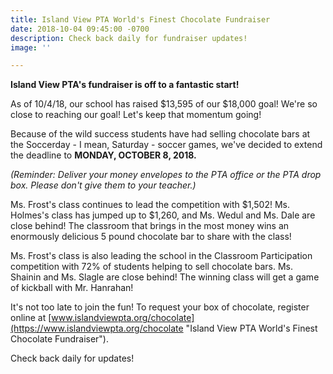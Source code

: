 ```yaml
---
title: Island View PTA World's Finest Chocolate Fundraiser
date: 2018-10-04 09:45:00 -0700
description: Check back daily for fundraiser updates!
image: ''

---
```

**Island View PTA's fundraiser is off to a fantastic start!**

As of 10/4/18, our school has raised $13,595 of our $18,000 goal! We're so close to reaching our goal! Let's keep that momentum going!

Because of the wild success students have had selling chocolate bars at the Soccerday - I mean, Saturday - soccer games, we've decided to extend the deadline to **MONDAY, OCTOBER 8, 2018.**

_(Reminder: Deliver your money envelopes to the PTA office or the PTA drop box. Please don't give them to your teacher.)_

Ms. Frost's class continues to lead the competition with $1,502! Ms. Holmes's class has jumped up to $1,260, and Ms. Wedul and Ms. Dale are close behind! The classroom that brings in the most money wins an enormously delicious 5 pound chocolate bar to share with the class!

Ms. Frost's class is also leading the school in the Classroom Participation competition with 72% of students helping to sell chocolate bars. Ms. Shainin and Ms. Slagle are close behind! The winning class will get a game of kickball with Mr. Hanrahan!

It's not too late to join the fun! To request your box of chocolate, register online at [www.islandviewpta.org/chocolate](https://www.islandviewpta.org/chocolate "Island View PTA World's Finest Chocolate Fundraiser").

Check back daily for updates!